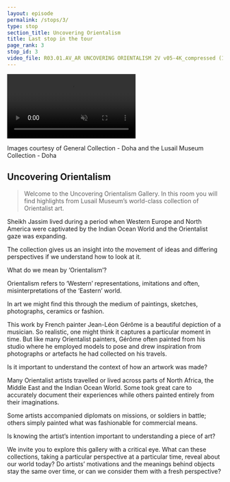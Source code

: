 ```yaml
---
layout: episode
permalink: /stops/3/
type: stop
section_title: Uncovering Orientalism
title: Last stop in the tour
page_rank: 3
stop_id: 3
video_file: R03.01.AV_AR UNCOVERING ORIENTALISM 2V v05-4K_compressed (1).mp4
---
```

<video src="R03.01.AV_AR UNCOVERING ORIENTALISM 2V v05-4K_compressed (1).mp4" controls="controls" muted="muted" class="d-block rounded-bottom-2 width-fit" style="max-height:640px;">
</video>

Images courtesy of General Collection - Doha and the Lusail Museum Collection - Doha

## Uncovering Orientalism

> Welcome to the Uncovering Orientalism Gallery. In this room you will find highlights from Lusail Museum’s world-class collection of Orientalist art.

Sheikh Jassim lived during a period when Western Europe and North America were captivated by the Indian Ocean World and the Orientalist gaze was expanding.

The collection gives us an insight into the movement of ideas and differing perspectives if we understand how to look at it.

What do we mean by ‘Orientalism’?  

Orientalism refers to ‘Western’ representations, imitations and often, misinterpretations of the ‘Eastern’ world. 

In art we might find this through the medium of paintings, sketches, photographs, ceramics or fashion. 

This work by French painter Jean-Léon Gérôme is a beautiful depiction of a musician. So realistic, one might think it captures a particular moment in time. But like many Orientalist painters, Gérôme often painted from his studio where he employed models to pose and drew inspiration from photographs or artefacts he had collected on his travels.

Is it important to understand the context of how an artwork was made? 

Many Orientalist artists travelled or lived across parts of North Africa, the Middle East and the Indian Ocean World. Some took great care to accurately document their experiences while others painted entirely from their imaginations. 

Some artists accompanied diplomats on missions, or soldiers in battle; others simply painted what was fashionable for commercial means.

Is knowing the artist’s intention important to understanding a piece of art?

We invite you to explore this gallery with a critical eye. What can these collections, taking a particular perspective at a particular time, reveal about our world today? Do artists’ motivations and the meanings behind objects stay the same over time, or can we consider them with a fresh perspective?
